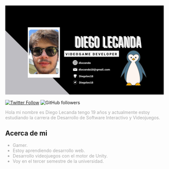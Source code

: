![github-profile](./img/banner.jpg)



[![Twitter Follow](https://img.shields.io/twitter/follow/diegolecanda?style=social)](https://twitter.com/diegolecanda)
![GitHub followers](https://img.shields.io/github/followers/Diegolec18?style=social)

<span style="color:Darkgrey">Hola mi nombre es Diego Lecanda tengo 19 años y actualmente estoy estudiando la carrera de Desarrollo de Software Interactivo y Videojuegos.</span> 

## Acerca de mi
<span style="color:Darkgrey">

- Gamer.
- Estoy aprendiendo desarrollo web.
- Desarrollo videojuegos con el motor de Unity.
- Voy en el tercer semestre de la universidad.

</span>  


